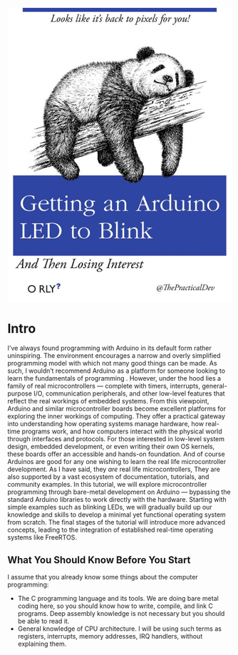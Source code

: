 ![](img/arduino-led-to-blink.jpg)
# Intro

I've always found programming with Arduino in its default form rather uninspiring. The environment encourages a narrow and overly simplified programming model with which not many good things can be made. As such, I wouldn’t recommend Arduino as a platform for someone looking to learn the fundamentals of programming .
However, under the hood lies a family of real microcontrollers — complete with timers, interrupts, general-purpose I/O, communication peripherals, and other low-level features that reflect the real workings of embedded systems.
From this viewpoint, Arduino and similar microcontroller boards become excellent platforms for exploring the inner workings of computing. They offer a practical gateway into understanding how operating systems manage hardware, how real-time programs work, and how computers interact with the physical world through interfaces and protocols. For those interested in low-level system design, embedded development, or even writing their own OS kernels, these boards offer an accessible and hands-on foundation.
And of course Arduinos are good for any one wishing to learn the  real life microcontroller development. As I have said, they  _are_ real life microcontrollers, They  are also supported by a vast ecosystem of documentation, tutorials, and community examples.
In this tutorial, we will explore microcontroller programming through bare-metal development on Arduino — bypassing the standard Arduino libraries to work directly with the hardware. Starting with simple examples such as blinking LEDs, we will gradually build up our knowledge and skills to develop a minimal yet functional operating system from scratch.
The final stages of the tutorial will introduce more advanced concepts, leading to the integration of established real-time operating systems like FreeRTOS.

## What You Should Know Before You Start
I assume that you already know some things about the computer programming: 
 - The C programming language and its tools. We are doing bare metal coding here, so you should know how to write, compile, and link C programs. Deep assembly knowledge is not necessary but you should be able to read it.
 - General knowledge of CPU architecture. I will be using such terms as registers, interrupts, memory addresses, IRQ handlers, without explaining them.
